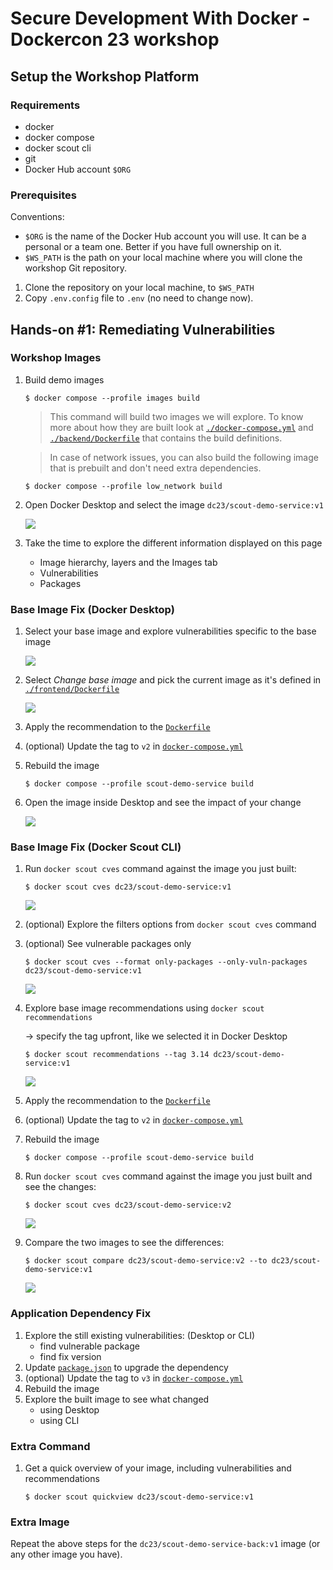 # Secure Development With Docker - Dockercon 23 workshop

## Setup the Workshop Platform

### Requirements

- docker
- docker compose
- docker scout cli
- git
- Docker Hub account `$ORG`

### Prerequisites

Conventions:

- `$ORG` is the name of the Docker Hub account you will use.
It can be a personal or a team one. Better if you have full ownership on it.
- `$WS_PATH` is the path on your local machine where you will clone
the workshop Git repository.

1. Clone the repository on your local machine, to `$WS_PATH`
2. Copy `.env.config` file to `.env` (no need to change now).

## Hands-on #1: Remediating Vulnerabilities

### Workshop Images

1. Build demo images

   ```
   $ docker compose --profile images build
   ```

   > This command will build two images we will explore.
   > To know more about how they are built look at
   > [`./docker-compose.yml`](./docker-compose.yml) and
   > [`./backend/Dockerfile`](./backend/Dockerfile) that
   > contains the build definitions.

   > In case of network issues, you can also build the following
   > image that is prebuilt and don't need extra dependencies.

   ```
   $ docker compose --profile low_network build
   ```

2. Open Docker Desktop and select the image `dc23/scout-demo-service:v1`

    ![](./ss/layer_view_scout-demo-service_v1.png)
3. Take the time to explore the different information displayed on this page

   - Image hierarchy, layers and the Images tab
   - Vulnerabilities
   - Packages

### Base Image Fix (Docker Desktop)

1. Select your base image and explore vulnerabilities specific to the base image

   ![](./ss/select-base-image.png)

2. Select _Change base image_ and pick the current image as it's defined in [`./frontend/Dockerfile`](./frontend/Dockerfile)

   ![](./ss/change-base-image.png)

3. Apply the recommendation to the [`Dockerfile`](./frontend/Dockerfile)
4. (optional) Update the tag to `v2` in [`docker-compose.yml`](./docker-compose.yml)
5. Rebuild the image

   ```
   $ docker compose --profile scout-demo-service build
   ```
6. Open the image inside Desktop and see the impact of your change

   ![](./ss/layer_view_scout-demo-service_v2.png)

### Base Image Fix (Docker Scout CLI)

1. Run `docker scout cves` command against the image you just built:

   ```
   $ docker scout cves dc23/scout-demo-service:v1
   ```

   ![](./ss/scout-demo-service-v1-cves.png)
2. (optional) Explore the filters options from `docker scout cves` command
3. (optional) See vulnerable packages only

   ```
   $ docker scout cves --format only-packages --only-vuln-packages dc23/scout-demo-service:v1
   ```

   ![](./ss/scout-demo-service-v1-only-vuln-packages.png)

4. Explore base image recommendations using `docker scout recommendations`

   -> specify the tag upfront, like we selected it in Docker Desktop

   ```
   $ docker scout recommendations --tag 3.14 dc23/scout-demo-service:v1
   ```

   ![](./ss/scout-demo-service-v1-recommendations.png)

5. Apply the recommendation to the [`Dockerfile`](./frontend/Dockerfile)
6. (optional) Update the tag to `v2` in [`docker-compose.yml`](./docker-compose.yml)
7. Rebuild the image

   ```
   $ docker compose --profile scout-demo-service build
   ```
8. Run `docker scout cves` command against the image you just built and see the changes:

   ```
   $ docker scout cves dc23/scout-demo-service:v2
   ```

   ![](./ss/scout-demo-service-v2-cves.png)
9. Compare the two images to see the differences:

   ```
   $ docker scout compare dc23/scout-demo-service:v2 --to dc23/scout-demo-service:v1
   ```

   ![](./ss/scout-demo-service-compare.png)

### Application Dependency Fix

1. Explore the still existing vulnerabilities: (Desktop or CLI)
   - find vulnerable package
   - find fix version
2. Update [`package.json`](./frontend/package.json) to upgrade the dependency
3. (optional) Update the tag to `v3` in [`docker-compose.yml`](./docker-compose.yml)
4. Rebuild the image
5. Explore the built image to see what changed
   - using Desktop
   - using CLI

### Extra Command

1. Get a quick overview of your image, including vulnerabilities and recommendations

   ```
   $ docker scout quickview dc23/scout-demo-service:v1
   ```

### Extra Image

Repeat the above steps for the `dc23/scout-demo-service-back:v1` image (or any other image you have).
